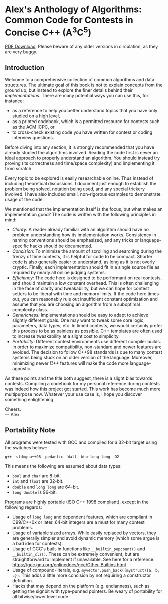 Alex's Anthology of Algorithms: Common Code for Contests in Concise C++ (A<sup>3</sup>C<sup>5</sup>)
==================

[PDF Download](https://github.com/alxli/algorithm-anthology/raw/master/Book/a3c5.pdf). Please beware of any older versions in circulation, as they are very buggy.

## Introduction

Welcome to a comprehensive collection of common algorithms and data structures. The ultimate goal of this book is not to explain concepts from the ground up, but instead to explore the finer details behind their *implementations*. There are many potential ways you can use this, for instance:

* as a reference to help you better understand topics that you have only studied on a high level,
* as a printed codebook, which is a permitted resource for contests such as the ACM ICPC, or
* to cross-check existing code you have written for contest or coding interview questions.

Before diving into any section, it is strongly recommended that you have already studied the algorithms involved. Reading the code first is never an ideal approach to properly understand an algorithm. You should instead try proving (its correctness and time/space complexity) and implementing it from scratch.

Every topic to be explored is easily researchable online. Thus instead of including theoretical discussions, I document just enough to establish the problem being solved, notation being used, and any special trickery involved. I have also included small, non-rigorous examples to demonstrate usage of the code.

We mentioned that the implementation itself is the focus, but what makes an implementation good? The code is written with the following principles in mind:

* *Clarity:* A reader already familiar with an algorithm should have no problem understanding how its implementation works. Consistency in naming conventions should be emphasized, and any tricks or language-specific hacks should be documented.
* *Concision:* To minimize the amount of scrolling and searching during the frenzy of time contests, it is helpful for code to be compact. Shorter code is also generally easier to understand, as long as it is not overly cryptic. Finally, each implementation should fit in a single source file as required by nearly all online judging systems.
* *Efficiency:* The code here is designed to be performant on real contests, and should maintain a low constant overhead. This is often challenging in the face of clarity and tweakability, but we can hope for contest setters to be liberal with time and memory limits. If the code here times out, you can reasonably rule out insufficient constant optimization and assume that you are choosing an algorithm from a suboptimal complexity class.
* *Genericness:* Implementations should be easy to adapt to achieve slightly different goals. One may want to tweak some core logic, parameters, data types, etc. In timed contests, we would certainly prefer this process to be as painless as possible. C++ templates are often used to increase tweakability at a slight cost to simplicity.
* *Portability:* Different contest environments use different compiler builds. In order to maximize compatibility, non-standard and newer features are avoided. The decision to follow C++98 standards is due to many contest systems being stuck on an older version of the language. Moreover, minimizing newer C++ features will make the code more language-agnostic.

As these points and the title both suggest, there is a slight bias towards contests. Compiling a codebook for my personal reference during contests was indeed how this project got started. This work has become much more multipurpose now. Whatever your use case is, I hope you discover something enlightening.

Cheers.<br>
— Alex

## Portability Note

All programs were tested with GCC and compiled for a 32-bit target using the switches below::

```
g++ -std=gnu++98 -pedantic -Wall -Wno-long-long -O2
```

This means the following are assumed about data types:
* `bool` and `char` are 8-bit.
* `int` and `float` are 32-bit.
* `double` and `long long` are 64-bit.
* `long double` is 96-bit.

Programs are highly portable (ISO C++ 1998 compliant), except in the following regards:
* Usage of `long long` and dependent features, which are compliant in C99/C++0x or later. 64-bit integers are a must for many contest problems.
* Usage of variable sized arrays. While easily replaced by vectors, they are generally simpler and avoid dynamic memory (which some argue is a bad idea for contests).
* Usage of GCC's built-in functions like `__builtin_popcount()` and `__builtin_clz()`. These can be extremely convenient, but are straightforward to implement if unavailable. See here for a reference: https://gcc.gnu.org/onlinedocs/gcc/Other-Builtins.html
* Usage of compound-literals, e.g. `myvector.push_back((mystruct){a, b, c})`. This adds a little more concision by not requiring a constructor definition.
* Hacks that may depend on the platform (e.g. endianness), such as getting the signbit with type-punned pointers. Be weary of portability for all bitwise/lower level code.
